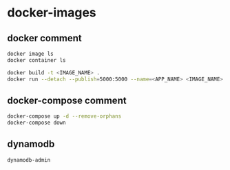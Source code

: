 # docker-images

## docker comment

```bash
docker image ls
docker container ls
```

```bash
docker build -t <IMAGE_NAME> .
docker run --detach --publish=5000:5000 --name=<APP_NAME> <IMAGE_NAME>
```

## docker-compose comment

```bash
docker-compose up -d --remove-orphans
docker-compose down
```

## dynamodb

```bash
dynamodb-admin
```
